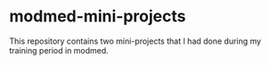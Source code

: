 # modmed-mini-projects
 This repository contains two mini-projects that I had  done during my training period in modmed.
